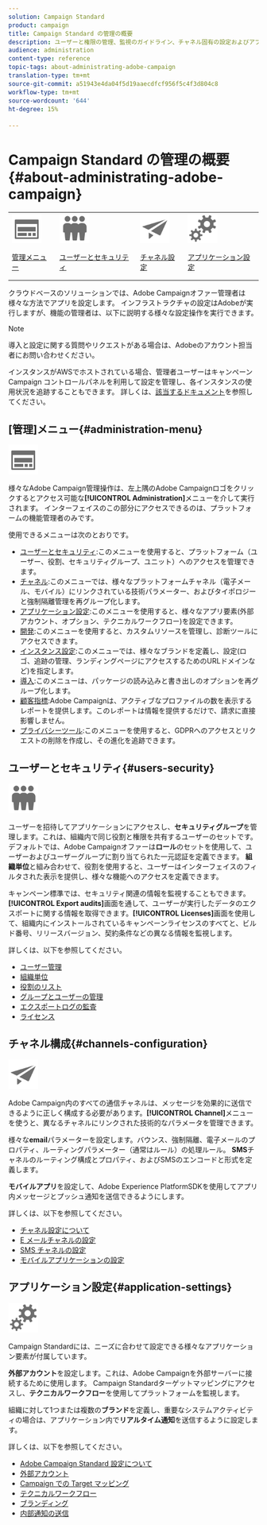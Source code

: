 ```yaml
---
solution: Campaign Standard
product: campaign
title: Campaign Standard の管理の概要
description: ユーザーと権限の管理、監視のガイドライン、チャネル固有の設定およびアプリケーション設定のガイドラインを確認します。
audience: administration
content-type: reference
topic-tags: about-administrating-adobe-campaign
translation-type: tm+mt
source-git-commit: a51943e4da04f5d19aaecdfcf956f5c4f3d804c8
workflow-type: tm+mt
source-wordcount: '644'
ht-degree: 15%

---
```



# Campaign Standard の管理の概要 {#about-administrating-adobe-campaign}

<table>
<tr><td><img src="assets/do-not-localize/icon_menu.svg" width="60px"><p><a href="#administration-menu">管理メニュー</a></p></td>
<td><img src="assets/do-not-localize/icon_users.svg" width="60px"><p><a href="#users-security">ユーザーとセキュリティ</a></p></td>
<td><img src="assets/do-not-localize/icon_channels.svg" width="60px"><p><a href="#channels-configuration">チャネル設定</a></p></td>
<td><img src="assets/do-not-localize/icon_settings.svg" width="60px"><p><a href="#application-settings">アプリケーション設定</a></p></td></tr>
</table>

クラウドベースのソリューションでは、Adobe Campaignオファー管理者は様々な方法でアプリを設定します。 インフラストラクチャの設定はAdobeが実行しますが、機能の管理者は、以下に説明する様々な設定操作を実行できます。

>[!NOTE]
>
>導入と設定に関する質問やリクエストがある場合は、Adobeのアカウント担当者にお問い合わせください。

インスタンスがAWSでホストされている場合、管理者ユーザーはキャンペーンCampaign コントロールパネルを利用して設定を管理し、各インスタンスの使用状況を追跡することもできます。 詳しくは、[該当するドキュメント](https://experienceleague.adobe.com/docs/control-panel/using/control-panel-home.html?lang=ja)を参照してください。

## [管理]メニュー{#administration-menu}

<img src="assets/do-not-localize/icon_menu.svg" width="60px">

様々なAdobe Campaign管理操作は、左上隅のAdobe Campaignロゴをクリックするとアクセス可能な&#x200B;**[!UICONTROL Administration]**&#x200B;メニューを介して実行されます。 インターフェイスのこの部分にアクセスできるのは、プラットフォームの機能管理者のみです。

使用できるメニューは次のとおりです。

* [ユーザーとセキュリティ](../../administration/using/about-access-management.md):このメニューを使用すると、プラットフォーム（ユーザー、役割、セキュリティグループ、ユニット）へのアクセスを管理できます。
* [チャネル](../../administration/using/about-channel-configuration.md):このメニューでは、様々なプラットフォームチャネル（電子メール、モバイル）にリンクされている技術パラメーター、およびタイポロジーと強制隔離管理を再グループ化します。
* [アプリケーション設定](../../administration/using/external-accounts.md):このメニューを使用すると、様々なアプリ要素(外部アカウント、オプション、テクニカルワークフロー)を設定できます。
* [開発](../../developing/using/data-model-concepts.md):このメニューを使用すると、カスタムリソースを管理し、診断ツールにアクセスできます。
* [インスタンス設定](../../administration/using/branding.md):このメニューでは、様々なブランドを定義し、設定(ロゴ、追跡の管理、ランディングページにアクセスするためのURLドメインなど)を指定します。
* [導入](../../automating/using/managing-packages.md):このメニューは、パッケージの読み込みと書き出しのオプションを再グループ化します。
* [顧客指標](../../audiences/using/active-profiles.md):Adobe Campaignは、アクティブなプロファイルの数を表示するレポートを提供します。このレポートは情報を提供するだけで、請求に直接影響しません。
* [プライバシーツール](../../start/using/privacy-management.md):このメニューを使用すると、GDPRへのアクセスとリクエストの削除を作成し、その進化を追跡できます。

## ユーザーとセキュリティ{#users-security}

<img src="assets/do-not-localize/icon_users.svg"  width="60px">

ユーザーを招待してアプリケーションにアクセスし、**セキュリティグループ**&#x200B;を管理します。これは、組織内で同じ役割と権限を共有するユーザーのセットです。 デフォルトでは、Adobe Campaignオファーは&#x200B;**ロール**&#x200B;のセットを使用して、ユーザーおよびユーザーグループに割り当てられた一元認証を定義できます。 **組織単位**&#x200B;と組み合わせて、役割を使用すると、ユーザーはインターフェイスのフィルタされた表示を提供し、様々な機能へのアクセスを定義できます。

キャンペーン標準では、セキュリティ関連の情報を監視することもできます。 **[!UICONTROL Export audits]**&#x200B;画面を通して、ユーザーが実行したデータのエクスポートに関する情報を取得できます。**[!UICONTROL Licenses]**&#x200B;画面を使用して、組織内にインストールされているキャンペーンライセンスのすべてと、ビルド番号、リリースバージョン、契約条件などの異なる情報を監視します。

詳しくは、以下を参照してください。

* [ユーザー管理](../../administration/using/users-management.md)
* [組織単位](../../administration/using/organizational-units.md)
* [役割のリスト](../../administration/using/list-of-roles.md)
* [グループとユーザーの管理](../../administration/using/managing-groups-and-users.md)
* [エクスポートログの監査](../../administration/using/auditing-export-logs.md)
* [ライセンス](../../administration/using/licenses.md)

## チャネル構成{#channels-configuration}

<img src="assets/do-not-localize/icon_channels.svg" width="60px">

Adobe Campaign内のすべての通信チャネルは、メッセージを効果的に送信できるように正しく構成する必要があります。**[!UICONTROL Channel]**&#x200B;メニューを使うと、異なるチャネルにリンクされた技術的なパラメータを管理できます。

様々な&#x200B;**email**&#x200B;パラメーターを設定します。バウンス、強制隔離、電子メールのプロパティ、ルーティングパラメーター（通常はルール）の処理ルール。 **SMS**&#x200B;チャネルのルーティング構成とプロパティ、およびSMSのエンコードと形式を定義します。

**モバイルアプリ**&#x200B;を設定して、Adobe Experience PlatformSDKを使用してアプリ内メッセージとプッシュ通知を送信できるようにします。

詳しくは、以下を参照してください。

* [チャネル設定について](../../administration/using/about-channel-configuration.md)
* [E メールチャネルの設定](../../administration/using/configuring-email-channel.md)
* [SMS チャネルの設定](../../administration/using/configuring-sms-channel.md)
* [モバイルアプリケーションの設定](../../administration/using/configuring-a-mobile-application.md)

## アプリケーション設定{#application-settings}

<img src="assets/do-not-localize/icon_settings.svg" width="60px">

Campaign Standardには、ニーズに合わせて設定できる様々なアプリケーション要素が付属しています。

**外部アカウント**&#x200B;を設定します。これは、Adobe Campaignを外部サーバーに接続するために使用します。 Campaign Standardターゲットマッピングにアクセスし、**テクニカルワークフロー**&#x200B;を使用してプラットフォームを監視します。

組織に対して1つまたは複数の&#x200B;**ブランド**&#x200B;を定義し、重要なシステムアクティビティの場合は、アプリケーション内で&#x200B;**リアルタイム通知**&#x200B;を送信するように設定します。

詳しくは、以下を参照してください。

* [Adobe Campaign Standard 設定について](../../administration/using/about-campaign-standard-settings.md)
* [外部アカウント](../../administration/using/external-accounts.md)
* [Campaign での Target マッピング](../../administration/using/target-mappings-in-campaign.md)
* [テクニカルワークフロー](../../administration/using/technical-workflows.md)
* [ブランディング](../../administration/using/branding.md)
* [内部通知の送信](../../administration/using/sending-internal-notifications.md)
